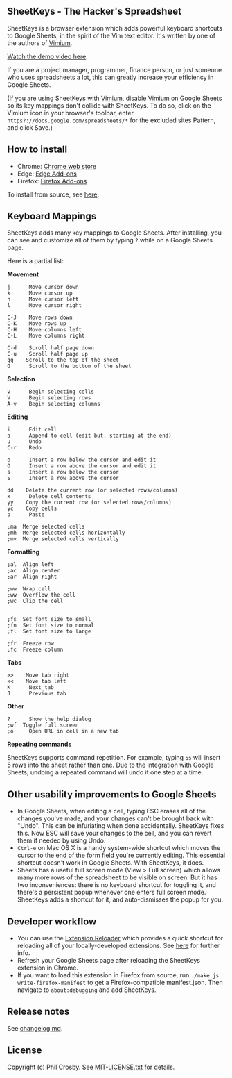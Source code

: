 ## SheetKeys - The Hacker's Spreadsheet

SheetKeys is a browser extension which adds powerful keyboard shortcuts to Google Sheets, in the
spirit of the Vim text editor. It's written by one of the authors of
[Vimium](https://github.com/philc/vimium).

[Watch the demo video here](https://www.youtube.com/watch?v=aUgHj2qrXe4).

If you are a project manager, programmer, finance person, or just someone who uses spreadsheets a
lot, this can greatly increase your efficiency in Google Sheets.

(If you are using SheetKeys with [Vimium](https://github.com/philc/vimium), disable Vimium on Google
Sheets so its key mappings don't collide with SheetKeys. To do so, click on the Vimium icon in your
browser's toolbar, enter `https?://docs.google.com/spreadsheets/*` for the excluded sites Pattern,
and click Save.)

## How to install

* Chrome:
  [Chrome web store](https://chrome.google.com/webstore/detail/sheetkeys/dnckajfoijllhbnfdhdklcfpckcbonhi)
* Edge:
  [Edge Add-ons](https://microsoftedge.microsoft.com/addons/detail/sheetkeys/ekpdiiifhofjohmblmajadhemckcjice)
* Firefox: [Firefox Add-ons](https://addons.mozilla.org/en-US/firefox/addon/sheetkeys/)

To install from source, see
[here](https://github.com/philc/sheetkeys/wiki/How-to-install-from-source).

## Keyboard Mappings

SheetKeys adds many key mappings to Google Sheets. After installing, you can see and customize all
of them by typing `?` while on a Google Sheets page.

Here is a partial list:

**Movement**

    j      Move cursor down
    k      Move cursor up
    h      Move cursor left
    l      Move cursor right

    C-J    Move rows down
    C-K    Move rows up
    C-H    Move columns left
    C-L    Move columns right

    C-d    Scroll half page down
    C-u    Scroll half page up
    gg    Scroll to the top of the sheet
    G      Scroll to the bottom of the sheet

**Selection**

    v      Begin selecting cells
    V      Begin selecting rows
    A-v    Begin selecting columns

**Editing**

    i      Edit cell
    a      Append to cell (edit but, starting at the end)
    u      Undo
    C-r    Redo

    o      Insert a row below the cursor and edit it
    O      Insert a row above the cursor and edit it
    s      Insert a row below the cursor
    S      Insert a row above the cursor

    dd    Delete the current row (or selected rows/columns)
    x      Delete cell contents
    yy    Copy the current row (or selected rows/columns)
    yc    Copy cells
    p      Paste

    ;ma  Merge selected cells
    ;mh  Merge selected cells horizontally
    ;mv  Merge selected cells vertically

**Formatting**

    ;al  Align left
    ;ac  Align center
    ;ar  Align right

    ;ww  Wrap cell
    ;ww  Overflow the cell
    ;wc  Clip the cell


    ;fs  Set font size to small
    ;fn  Set font size to normal
    ;fl  Set font size to large

    ;fr  Freeze row
    ;fc  Freeze column

**Tabs**

    >>    Move tab right
    <<    Move tab left
    K      Next tab
    J      Previous tab

**Other**

    ?      Show the help dialog
    ;wf  Toggle full screen
    ;o     Open URL in cell in a new tab

**Repeating commands**

SheetKeys supports command repetition. For example, typing `5s` will insert 5 rows into the sheet
rather than one. Due to the integration with Google Sheets, undoing a repeated command will undo it
one step at a time.

## Other usability improvements to Google Sheets

* In Google Sheets, when editing a cell, typing ESC erases all of the changes you've made, and your
  changes can't be brought back with "Undo". This can be infuriating when done accidentally.
  SheetKeys fixes this. Now ESC will save your changes to the cell, and you can revert them if
  needed by using Undo.
* `Ctrl-e` on Mac OS X is a handy system-wide shortcut which moves the cursor to the end of the form
  field you're currently editing. This essential shortcut doesn't work in Google Sheets. With
  SheetKeys, it does.
* Sheets has a useful full screen mode (View > Full screen) which allows many more rows of the
  spreadsheet to be visible on screen. But it has two inconveniences: there is no keyboard shortcut
  for toggling it, and there's a persistent popup whenever one enters full screen mode. SheetKeys
  adds a shortcut for it, and auto-dismisses the popup for you.

## Developer workflow

* You can use the
  [Extension Reloader](https://chrome.google.com/webstore/detail/extensions-reloader/fimgfedafeadlieiabdeeaodndnlbhid)
  which provides a quick shortcut for reloading all of your locally-developed extensions. See
  [here](http://stackoverflow.com/a/12767200/46237) for further info.
* Refresh your Google Sheets page after reloading the SheetKeys extension in Chrome.
* If you want to load this extension in Firefox from source, run `./make.js write-firefox-manifest`
  to get a Firefox-compatible manifest.json. Then navigate to `about:debugging` and add SheetKeys.

## Release notes

See [changelog.md](CHANGELOG.md).

## License

Copyright (c) Phil Crosby. See [MIT-LICENSE.txt](MIT-LICENSE.txt) for details.
